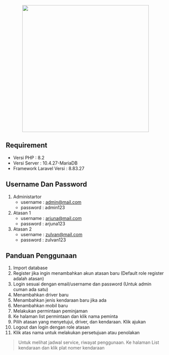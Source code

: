 <p align="center"><a href="https://laravel.com" target="_blank"><img src="https://raw.githubusercontent.com/laravel/art/master/logo-lockup/5%20SVG/2%20CMYK/1%20Full%20Color/laravel-logolockup-cmyk-red.svg" width="400"></a></p>

## Requirement
- Versi PHP : 8.2
- Versi Server : 10.4.27-MariaDB
- Framework Laravel Versi : 8.83.27

## Username Dan Password
1. Administartor
    - username : admin@mail.com
    - password : admin123
2. Atasan 1
    - username : arjuna@mail.com
    - password : arjuna123
3. Atasan 2
    - username : zulvan@mail.com
    - password : zulvan123
    
## Panduan Penggunaan
1. Import database
2. Register jika ingin menambahkan akun atasan baru (Default role register adalah atasan)
3. Login sesuai dengan email/username dan password (Untuk admin cuman ada satu)
4. Menambahkan driver baru 
5. Menambahkan jenis kendaraan baru jika ada
6. Menambahkan mobil baru
7. Melakukan permintaan peminjaman
8. Ke halaman list permintaan dan klik nama peminta
9. Pilih atasan yang menyetujui, driver, dan kendaraan. Klik ajukan
10. Logout dan login dengan role atasan
11. Klik atas nama untuk melakukan persetujuan atau penolakan

> Untuk melihat jadwal service, riwayat penggunaan. Ke halaman List kendaraan dan klik plat nomer kendaraan
